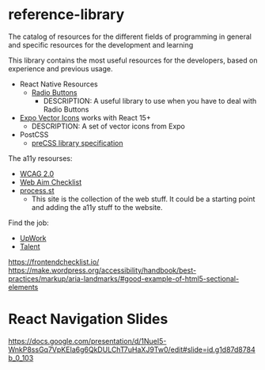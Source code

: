 # reference-library
The catalog of resources for the different fields of programming in general and specific resources for the development and learning  

This library contains the most useful resources for the developers, based on experience and previous usage.

- React Native Resources
  - [Radio Buttons](https://github.com/ArnaudRinquin/react-native-radio-buttons)
    - DESCRIPTION: A useful library to use when you have to deal with Radio Buttons
- [Expo Vector Icons](https://expo.github.io/vector-icons/) works with React 15+
  - DESCRIPTION: A set of vector icons from Expo
- PostCSS
  - [preCSS library specification](https://webdesign.tutsplus.com/tutorials/postcss-deep-dive-preprocessing-with-precss--cms-24583)

The a11y resourses:
- [WCAG 2.0](https://www.w3.org/TR/WCAG20/)
- [Web Aim Checklist](http://webaim.org/standards/wcag/checklist)
- [process.st](https://app.process.st/checklists/kTJpyKFmvDtt4NC2FxJCqw/tasks/umB4ntIHhiKZfbI-lstD-g)
  - This site is the collection of the web stuff. It could be a starting point and adding the a11y stuff to the website.

Find the job:
- [UpWork](https://www.upwork.com/)
- [Talent](https://www.talent.io/)

https://frontendchecklist.io/
https://make.wordpress.org/accessibility/handbook/best-practices/markup/aria-landmarks/#good-example-of-html5-sectional-elements

# React Navigation Slides
https://docs.google.com/presentation/d/1NueI5-WnkP8ssGq7VpKEIa6g6QkDULChT7uHaXJ9Tw0/edit#slide=id.g1d87d8784b_0_103
